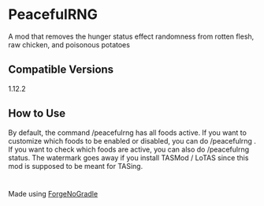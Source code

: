 # PeacefulRNG
A mod that removes the hunger status effect randomness
from rotten flesh, raw chicken, and poisonous potatoes
## Compatible Versions
1.12.2
## How to Use
By default, the command /peacefulrng has all foods active. If you want to customize which foods to be enabled or disabled, you can do /peacefulrng <food>. 
If you want to check which foods are active, you can also do /peacefulrng status.
The watermark goes away if you install TASMod / LoTAS since this mod is supposed to be meant for TASing. 
#
Made using [ForgeNoGradle](https://mgnet.work/ForgeNoGradle-1.0.3.jar)
